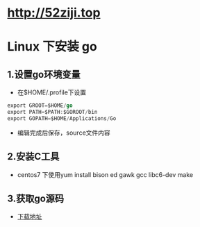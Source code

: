 # http://52ziji.top

# Linux 下安装 go

## 1.设置go环境变量
* 在$HOME/.profile下设置
```go
export GROOT=$HOME/go
export PATH=$PATH:$GOROOT/bin
export GOPATH=$HOME/Applications/Go
```
* 编辑完成后保存，source文件内容
## 2.安装C工具
* centos7 下使用yum install  bison ed gawk gcc libc6-dev make
## 3.获取go源码
* [下载地址](https://golang.org/dl/)


